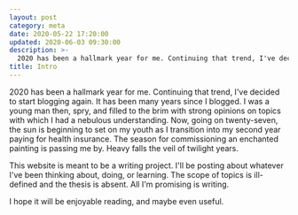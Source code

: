 ```yaml
---
layout: post
category: meta
date: 2020-05-22 17:20:00
updated: 2020-06-03 09:30:00
description: >-
  2020 has been a hallmark year for me. Continuing that trend, I've decided to start blogging again.
title: Intro
---
```


2020 has been a hallmark year for me. Continuing that trend, I've decided to
start blogging again. It has been many years since I blogged. I was a young man
then, spry, and filled to the brim with strong opinions on topics with which I
had a nebulous understanding. Now, going on twenty-seven, the sun is beginning
to set on my youth as I transition into my second year paying for health
insurance. The season for commissioning an enchanted painting is passing
me by. Heavy falls the veil of twilight years.

<!-- more -->

This website is meant to be a writing project. I'll be posting about whatever
I've been thinking about, doing, or learning. The scope of topics is
ill-defined and the thesis is absent. All I'm promising is writing.

I hope it will be enjoyable reading, and maybe even useful.
